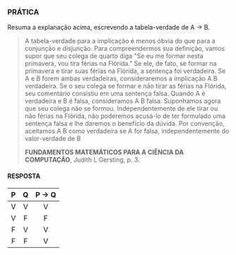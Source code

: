 ### PRÁTICA

Resuma a explanação acima, escrevendo a tabela-verdade de A → B.

> A tabela-verdade para a implicação é menos óbvia do que para a conjunção e disjunção. Para compreendermos sua definição, vamos supor que seu colega de quarto diga "Se eu me formar nesta primavera, vou tira férias na Flórida." Se ele, de fato, se formar na primavera e tirar suas férias na Flórida, a sentença foi verdadeira. Se A e B forem ambas verdadeiras, consideraremos a implicação A B verdadeira. Se o seu colega se formar e não tirar as férias na Flórida, seu comentário consistiu em uma sentença falsa. Quando A é verdadeira e B é falsa, consideramos A B falsa. Suponhamos agora que seu colega não se formou. Independentemente de ele tirar ou não férias na Flórida, não poderemos acusá-lo de ter formulado uma sentença falsa e lhe daremos o benefício da dúvida. Por convenção, aceitamos A B como verdadeira se A for falsa, independentemente do valor-verdade de B
>
> **FUNDAMENTOS MATEMÁTICOS PARA A CIÊNCIA DA COMPUTAÇÃO**, Judith L Gersting, p. 3.

#### RESPOSTA

| P | Q | P → Q |
|:-:|:-:|:-----:|
| V | V |   V   |
| V | F |   F   |
| F | V |   V   |
| F | F |   V   |
